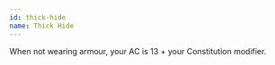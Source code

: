 ```yaml
---
id: thick-hide
name: Thick Hide
---
```

When not wearing armour, your AC is 13 + your Constitution modifier.
